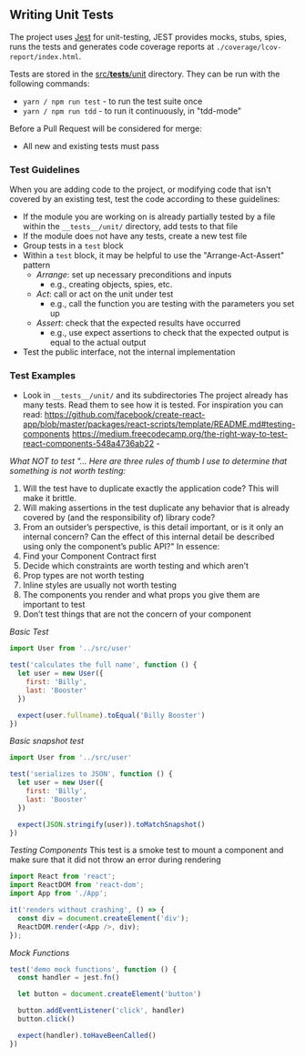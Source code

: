 ## Writing Unit Tests

The project uses [Jest](https://facebook.github.io/jest/) for unit-testing, 
JEST provides mocks, stubs, spies, runs the tests and generates
code coverage reports at `./coverage/lcov-report/index.html`.

Tests are stored in the [src/__tests__/unit](src/__tests__/unit) directory.
They can be run with the following commands:

- `yarn / npm run test` - to run the test suite once
- `yarn / npm run tdd` - to run it continuously, in "tdd-mode"

Before a Pull Request will be considered for merge:

- All new and existing tests must pass

### Test Guidelines
When you are adding code to the project, or modifying code that isn't covered by an existing test, test the code according to these guidelines:

- If the module you are working on is already partially tested by a file within the `__tests__/unit/` directory, add tests to that file
- If the module does not have any tests, create a new test file
- Group tests in a `test` block
- Within a `test` block, it may be helpful to use the "Arrange-Act-Assert" pattern
  - _Arrange_: set up necessary preconditions and inputs
    - e.g., creating objects, spies, etc.
  - _Act_: call or act on the unit under test
    - e.g., call the function you are testing with the parameters you set up
  - _Assert_: check that the expected results have occurred
    - e.g., use expect assertions to check that the expected output is equal to the actual output
- Test the public interface, not the internal implementation

### Test Examples
- Look in `__tests__/unit/` and its subdirectories
The project already has many tests. Read them to see how it is tested. 
For inspiration you can read:
https://github.com/facebook/create-react-app/blob/master/packages/react-scripts/template/README.md#testing-components
https://medium.freecodecamp.org/the-right-way-to-test-react-components-548a4736ab22 -

*What NOT to test*
*"... Here are three rules of thumb I use to determine that something is not worth testing:*
1. Will the test have to duplicate exactly the application code? This will make it brittle.
2. Will making assertions in the test duplicate any behavior that is already covered by (and the responsibility of) library code?
3. From an outsider’s perspective, is this detail important, or is it only an internal concern? Can the effect of this internal detail be described using only the component’s public API?"
In essence:
1. Find your Component Contract first
2. Decide which constraints are worth testing and which aren’t
3. Prop types are not worth testing
4. Inline styles are usually not worth testing
5. The components you render and what props you give them are important to test
6. Don’t test things that are not the concern of your component

*Basic Test*

```JavaScript
import User from '../src/user'

test('calculates the full name', function () {
  let user = new User({
    first: 'Billy',
    last: 'Booster'
  })

  expect(user.fullname).toEqual('Billy Booster')
})
```

*Basic snapshot test*

```JavaScript
import User from '../src/user'

test('serializes to JSON', function () {
  let user = new User({
    first: 'Billy',
    last: 'Booster'
  })

  expect(JSON.stringify(user)).toMatchSnapshot()
})
```
*Testing Components*
This test is a smoke test to mount a component and make sure that it did not throw an error during rendering

```Javascript
import React from 'react';
import ReactDOM from 'react-dom';
import App from './App';

it('renders without crashing', () => {
  const div = document.createElement('div');
  ReactDOM.render(<App />, div);
});
```

*Mock Functions*

```JavaScript
test('demo mock functions', function () {
  const handler = jest.fn()

  let button = document.createElement('button')

  button.addEventListener('click', handler)
  button.click()

  expect(handler).toHaveBeenCalled()
})
```